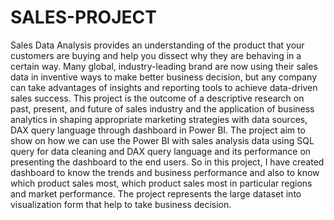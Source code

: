 # SALES-PROJECT
Sales Data Analysis provides an understanding of the product that your customers are buying and help you
dissect why they are behaving in a certain way. Many global, industry-leading brand are now using their sales data in inventive ways to make better business decision, but any company can take advantages of insights and reporting tools to achieve data-driven sales success. This project is the outcome of a descriptive research on past, present, and future of sales industry and
the application of business analytics in shaping appropriate marketing strategies with data sources, DAX query
language through dashboard in Power BI. The project aim to show on how we can use the Power BI with sales
analysis data using SQL query for data cleaning and DAX query language and its performance on presenting the
dashboard to the end users. So in this project, I have created dashboard to know the trends and business
performance and also to know which product sales most, which product sales most in particular regions and
market performance. The project represents the large dataset into visualization form that help to take business
decision.
